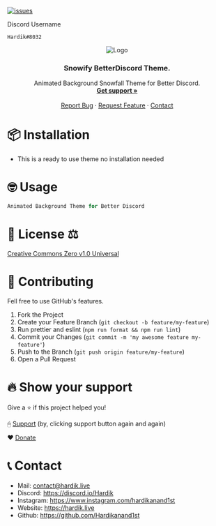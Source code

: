 [![issues](https://img.shields.io/github/issues/barbarbar338/readme-template?color=red&logo=github&style=for-the-badge)](https://github.com/Hardikanand1st/Find-I.P-with-.bat-file/issues)

Discord Username
```
Hardik#8032
```

<p align="center">
  <img src="https://user-images.githubusercontent.com/72273900/128737514-26e02a5a-c048-4747-b245-ab93a31dfef0.png" alt="Logo" width="" height="" />
  <h3 align="center">Snowify BetterDiscord Theme.</h3>

  <p align="center">
    Animated Background Snowfall Theme for Better Discord.
    <br />
    <a href="https://discord.io/Hardik"><strong>Get support »</strong></a>
    <br />
    <br />
    <a href="https://github.com/Hardikanand1st/Snowify-Better-Discord-Theme/issues">Report Bug</a>
    ·
    <a href="https://github.com/Hardikanand1st/Snowify-Better-Discord-Theme/issues">Request Feature</a>
    ·
    <a href="https://hardik.live/contact">Contact</a>
  </p>
</p>

# 📦 Installation

-   This is a ready to use theme no installation needed

# 🤓 Usage

```js
Animated Background Theme for Better Discord
```

# 📄 License ⚖

[Creative Commons Zero v1.0 Universal](https://github.com/Hardikanand1st/Snowify-Better-Discord-Theme/blob/main/LICENSE)

# 🧦 Contributing

Fell free to use GitHub's features.

1. Fork the Project
2. Create your Feature Branch (`git checkout -b feature/my-feature`)
3. Run prettier and eslint (`npm run format && npm run lint`)
4. Commit your Changes (`git commit -m 'my awesome feature my-feature'`)
5. Push to the Branch (`git push origin feature/my-feature`)
6. Open a Pull Request

# 🔥 Show your support

Give a ⭐️ if this project helped you!

🖱 [Support](https://hardik.live/support)
(by, clicking support button again and again)

❤️ [Donate](https://hardik.live/donate)

# 📞 Contact

-   Mail: contact@hardik.live
-   Discord: https://discord.io/Hardik
-   Instagram: https://www.instagram.com/hardikanand1st
-   Website: https://hardik.live
-   Github: https://github.com/Hardikanand1st
